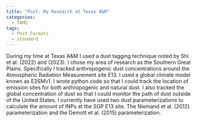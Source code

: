 ```yaml
---
title: "Post: My Research at Texas A&M"
categories:
  - TAMU
tags:
  - Post Formats
  - standard
---
```


During my time at Texas A&M I used a dust tagging technique noted by Shi et al. (2022) and (2023). I chose my area of research as the Southern Great Plains.
Specifically I tracked anthropogenic dust concentrations around the Atmospheric Radiation Measurement site E13. I used a global climate model known as E3SMv1.
I wrote python code so that I could track the location of emission sites for both anthropogenic and natural dust. I also tracked the global concentration of dust
so that I could monitor the path of dust outside of the United States. I currently have used two dust parameterizations to calculate the amount of INPs at
the SGP E13 site. The Niemand et al. (2012) parameterization and the Demott et al. (2015) parameterization.
